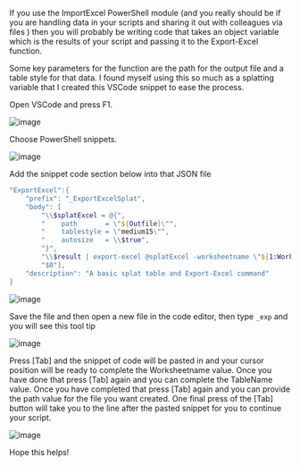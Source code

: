 If you use the ImportExcel PowerShell module (and you really should be if you are handling data in your scripts and sharing it out with colleagues via files ) then you will probably be writing code that takes an object variable which is the results of your script and passing it to the Export-Excel function.

Some key parameters for the function are the path for the output file and a table style for that data. I found myself using this so much as a splatting variable that I created this VSCode snippet to ease the process.

Open VSCode and press F1.

![image](https://user-images.githubusercontent.com/2597535/112467179-a3d4b300-8d5e-11eb-956f-bd2e8cfdf96b.png)

Choose PowerShell snippets.

![image](https://user-images.githubusercontent.com/2597535/112467247-ba7b0a00-8d5e-11eb-8ab0-d2d5f5cac197.png)

Add the snippet code section below into that JSON file
````powershell
"ExportExcel":{
	"prefix": "_ExportExcelSplat",
	"body": [
		"\\$splatExcel = @{",
		"    path       = \"${Outfile}\"",
		"    tablestyle = \"medium15\"",
		"    autosize   = \\$true",
		"}",
		"\\$result | export-excel @splatExcel -worksheetname \"${1:Worksheetname}\" -tablename \"${2:Tablename}\"",
		"$0"],
	"description": "A basic splat table and Export-Excel command"
}
````

![image](https://user-images.githubusercontent.com/2597535/112467412-ec8c6c00-8d5e-11eb-871b-3c83e7648012.png)

Save the file and then open a new file in the code editor, then type ````_exp```` and you will see this tool tip

![image](https://user-images.githubusercontent.com/2597535/112467692-45f49b00-8d5f-11eb-8bd3-af1b01b4367c.png)

Press [Tab] and the snippet of code will be pasted in and your cursor position will be ready to complete the Worksheetname value. Once you have done that press [Tab] again and you can complete the TableName value. Once you have completed that press [Tab] again and you can provide the path value for the file you want created. One final press of the [Tab] button will take you to the line after the pasted snippet for you to continue your script.

![image](https://user-images.githubusercontent.com/2597535/112470212-50fcfa80-8d62-11eb-9259-133a353eecdf.png)

Hope this helps!
